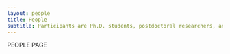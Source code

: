 ```yaml
---
layout: people
title: People
subtitle: Participants are Ph.D. students, postdoctoral researchers, and untenured faculty within 7 years of their Ph.D.
---
```


PEOPLE PAGE